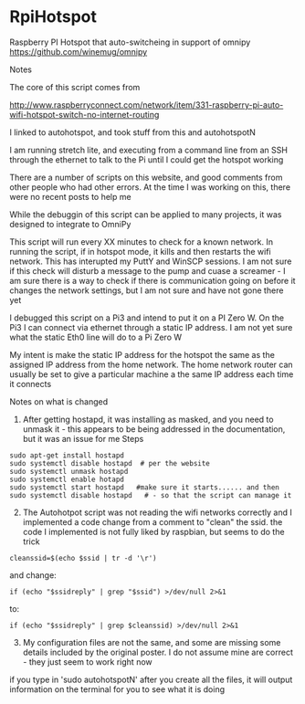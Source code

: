 # RpiHotspot
Raspberry PI Hotspot that auto-switcheing in support of omnipy  https://github.com/winemug/omnipy

Notes

The core of this script comes from 

http://www.raspberryconnect.com/network/item/331-raspberry-pi-auto-wifi-hotspot-switch-no-internet-routing

I linked to autohotspot, and took stuff from this and autohotspotN   

I am running stretch lite, and executing from a command line from an SSH through the ethernet to talk to the Pi until I could get the hotspot working


There are a number of scripts on this website, and good comments from other people who had other errors.  At the time I was working on this, there were no recent posts to help me

While the debuggin of this script can be applied to many projects, it was designed to integrate to OmniPy

This script will run every XX minutes to check for a known network.  In running the script, if in hotspot mode, it kills and then restarts the wifi network.  This has interupted my PuttY and WinSCP sessions.  I am not sure if this check will disturb a message to the pump and cuase a screamer - I am sure there is a way to check if there is communication going on before it changes the network settings, but I am not sure and have not gone there yet

I debugged this script on a Pi3 and intend to put it on a PI Zero W.  On the Pi3 I can connect via ethernet through a static IP address.  I am not yet sure what the static Eth0 line will do to a Pi Zero W

My intent is make the static IP address for the hotspot the same as the assigned IP address from the home network.  The home network router can usually be set to give a particular machine a the same IP address each time it connects

Notes on what is changed

1) After getting hostapd, it was installing as masked, and you need to unmask it - this appears to be being addressed in the documentation, but it was an issue for me
Steps 

```
sudo apt-get install hostapd
sudo systemctl disable hostapd  # per the website
sudo systemctl unmask hostapd
sudo systemctl enable hotapd
sudo systemctl start hostapd   #make sure it starts...... and then
sudo systemctl disable hostapd   # - so that the script can manage it
```
  
2) The Autohotpot script was not reading the wifi networks correctly and I implemented a code change from a comment to "clean" the ssid.  the code I implemented is not fully liked by raspbian, but seems to do the trick

 ```
 cleanssid=$(echo $ssid | tr -d '\r')
```

 and change:
```
if (echo "$ssidreply" | grep "$ssid") >/dev/null 2>&1 
```
 to:
 ```
 if (echo "$ssidreply" | grep $cleanssid) >/dev/null 2>&1
```

3) My configuration files are not the same, and some are missing some details included by the original poster.  I do not assume mine are correct - they just seem to work right now


if you type in 'sudo autohotspotN' after you create all the files, it will output information on the terminal for you to see what it is doing

